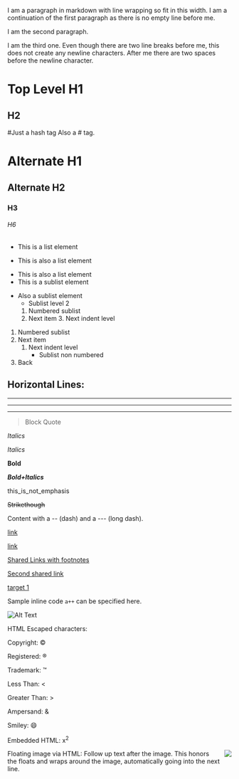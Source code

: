 I am a paragraph in markdown with line
wrapping so fit in this width.
I am a continuation of the first paragraph
as there is no empty line before me.

I am the second paragraph.


I am the third one. Even though there are
two line breaks before me, this does not
create any newline characters. After me there
are two spaces before the newline character.

Top Level H1
=============
H2
---

#Just a hash tag
Also a # tag.
# Alternate H1
## Alternate H2
### H3
###### H6

* This is a list element
+ This is also a list element
- This is also a list element
 - This is a sublist element
 + Also a sublist element
     + Sublist level 2
     1. Numbered sublist
     2. Next item
        3. Next indent level

1. Numbered sublist
2. Next item
     1. Next indent level
        * Sublist non numbered
3. Back

Horizontal Lines:
------------------------------------
***********************************
***
---

> Block Quote

*Italics*

_Italics_

__Bold__

___Bold+Italics___

this_is_not_emphasis

~~Strikethough~~

Content with a -- (dash) and a --- (long dash).

[link](http://link/path/to/target)

[link](http://link/path/to/target "TITLE ON LINK")

[Shared Links with footnotes][target 1]

[Second shared link][target 1]

[target 1]

[target 1]: http://footnote.com

Sample inline code `a++` can be specified here.

![Alt Text](/path/to/image "Optional Tooltip")

HTML Escaped characters:

Copyright: &copy;

Registered: &reg;

Trademark: &trade;

Less Than: &lt;

Greater Than: &gt;

Ampersand: &amp;

Smiley: &#x1F604;

Embedded HTML: x<sup>2</sup>


Floating image via HTML: <img src="/path/to/image.png" style="float: right; padding: 0 0 0 10px"> Follow up text after the image. This honors the floats and wraps around the image, automatically going into the next line.
